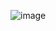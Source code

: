 ![image](https://user-images.githubusercontent.com/60831223/198457322-45dde590-e1d7-4e4c-82aa-bfee9eff119f.png)

